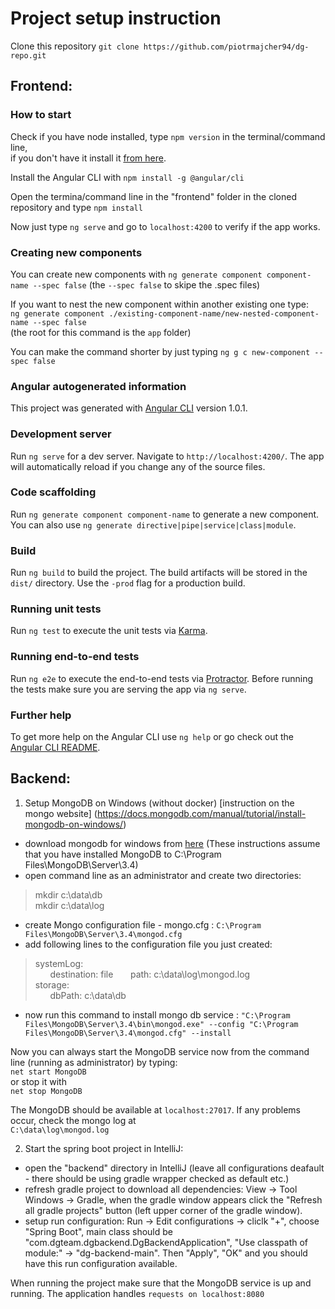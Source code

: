 # Project setup instruction

Clone this repository `git clone https://github.com/piotrmajcher94/dg-repo.git`

## Frontend:
### How to start

Check if you have node installed, type `npm version` in the terminal/command line,  
if you don't have it install it [from here](https://www.npmjs.com/package/npm).

Install the Angular CLI with `npm install -g @angular/cli`  

Open the termina/command line in the "frontend" folder in the cloned repository and type `npm install`

Now just type `ng serve` and go to `localhost:4200` to verify if the app works.

### Creating new components

You can create new components with `ng generate component component-name --spec false` (the `--spec false` to skipe the .spec files)  

If you want to nest the new component within another existing one type:  
`ng generate component ./existing-component-name/new-nested-component-name --spec false`  
(the root for this command is the `app` folder)  

You can make the command shorter by just typing `ng g c new-component --spec false`


### Angular autogenerated information

This project was generated with [Angular CLI](https://github.com/angular/angular-cli) version 1.0.1.

### Development server

Run `ng serve` for a dev server. Navigate to `http://localhost:4200/`. The app will automatically reload if you change any of the source files.

### Code scaffolding

Run `ng generate component component-name` to generate a new component. You can also use `ng generate directive|pipe|service|class|module`.

### Build

Run `ng build` to build the project. The build artifacts will be stored in the `dist/` directory. Use the `-prod` flag for a production build.

### Running unit tests

Run `ng test` to execute the unit tests via [Karma](https://karma-runner.github.io).

### Running end-to-end tests

Run `ng e2e` to execute the end-to-end tests via [Protractor](http://www.protractortest.org/).
Before running the tests make sure you are serving the app via `ng serve`.

### Further help

To get more help on the Angular CLI use `ng help` or go check out the [Angular CLI README](https://github.com/angular/angular-cli/blob/master/README.md).

## Backend:

1. Setup MongoDB on Windows (without docker) [instruction on the mongo website] (https://docs.mongodb.com/manual/tutorial/install-mongodb-on-windows/)
* download mongodb for windows from [here](https://www.mongodb.com/download-center#community)
(These instructions assume that you have installed MongoDB to C:\Program Files\MongoDB\Server\3.4\)
* open command line as an administrator and create two directories:<br />   
> mkdir c:\data\db      
> mkdir c:\data\log
* create Mongo configuration file - mongo.cfg : `C:\Program Files\MongoDB\Server\3.4\mongod.cfg`
* add following lines to the configuration file you just created:<br />      
> systemLog:        
> &nbsp;&nbsp;&nbsp;&nbsp;&nbsp;&nbsp;destination: file
> &nbsp;&nbsp;&nbsp;&nbsp;&nbsp;&nbsp;path: c:\data\log\mongod.log   
> storage:        
> &nbsp;&nbsp;&nbsp;&nbsp;&nbsp;&nbsp;dbPath: c:\data\db
* now run this command to install mongo db service : `"C:\Program Files\MongoDB\Server\3.4\bin\mongod.exe" --config "C:\Program Files\MongoDB\Server\3.4\mongod.cfg" --install`

Now you can always start the MongoDB service now from the command line (running as administrator) by typing:    
`net start MongoDB`   
or stop it with   
`net stop MongoDB`   

The MongoDB should be available at `localhost:27017`. If any problems occur, check the mongo log at     
`C:\data\log\mongod.log`   

2. Start the spring boot project in IntelliJ:
* open the "backend" directory in IntelliJ (leave all configurations deafault - there should be using gradle wrapper checked as default etc.)
* refresh gradle project to download all dependencies: View -> Tool Windows -> Gradle, when the gradle window appears click the "Refresh all gradle projects" button (left upper corner of the gradle window).
* setup run configuration: Run -> Edit configurations -> cliclk "+", choose "Spring Boot", main class should be "com.dgteam.dgbackend.DgBackendApplication", "Use classpath of module:" -> "dg-backend-main". Then "Apply", "OK" and you should have this run configuration available.

When running the project make sure that the MongoDB service is up and running. The application handles `requests on localhost:8080`

